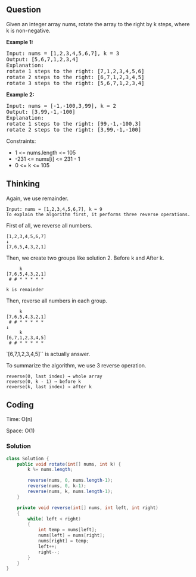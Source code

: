 ## Question
Given an integer array nums, rotate the array to the right by k steps, where k is non-negative.  

**Example 1:**
<pre>
Input: nums = [1,2,3,4,5,6,7], k = 3
Output: [5,6,7,1,2,3,4]
Explanation:
rotate 1 steps to the right: [7,1,2,3,4,5,6]
rotate 2 steps to the right: [6,7,1,2,3,4,5]
rotate 3 steps to the right: [5,6,7,1,2,3,4]
</pre>

**Example 2:**
<pre>
Input: nums = [-1,-100,3,99], k = 2
Output: [3,99,-1,-100]
Explanation: 
rotate 1 steps to the right: [99,-1,-100,3]
rotate 2 steps to the right: [3,99,-1,-100]
</pre>

Constraints:  
* 1 <= nums.length <= 105  
* -231 <= nums[i] <= 231 - 1  
* 0 <= k <= 105  

## Thinking
Again, we use remainder.

```
Input: nums = [1,2,3,4,5,6,7], k = 9
To explain the algorithm first, it performs three reverse operations.
```

First of all, we reverse all numbers.

```
[1,2,3,4,5,6,7]
↓
[7,6,5,4,3,2,1]
```

Then, we create two groups like solution 2. Before k and After k.

```
     k
[7,6,5,4,3,2,1]
 # # * * * * *

k is remainder
```
Then, reverse all numbers in each group.

```
     k
[7,6,5,4,3,2,1]
 # # * * * * *
↓
     k
[6,7,1,2,3,4,5]
 # # * * * * *
 ```
`[6,7,1,2,3,4,5]`` is actually answer.

To summarize the algorithm, we use 3 reverse operation.
```
reverse(0, last index) → whole array
reverse(0, k - 1) → before k
reverse(k, last index) → after k
```

## Coding
Time: O(n)

Space: O(1)

### Solution
```java
class Solution {
    public void rotate(int[] nums, int k) {
        k %= nums.length;

        reverse(nums, 0, nums.length-1);
        reverse(nums, 0, k-1);
        reverse(nums, k, nums.length-1);
    }

    private void reverse(int[] nums, int left, int right)
    {
        while( left < right)
        {
            int temp = nums[left];
            nums[left] = nums[right];
            nums[right] = temp;
            left++;
            right--;
        }
    }
}
```